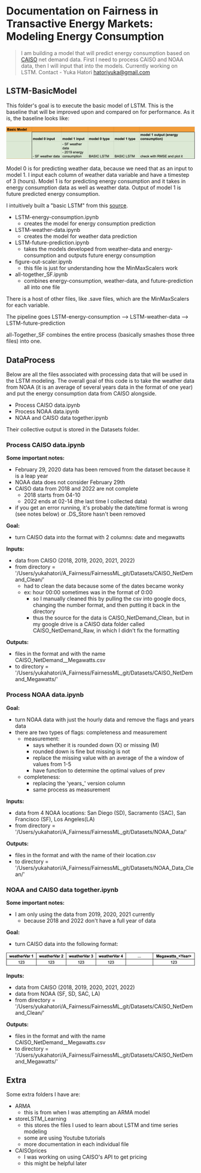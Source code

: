 # Documentation on Fairness in Transactive Energy Markets: Modeling Energy Consumption
> I am building a model that will predict energy consumption based on [CAISO][CAISO_Page] net demand data.
> First I need to process CAISO and NOAA data, then I will input that into the models. 
> Currently working on LSTM. 
> Contact - Yuka Hatori hatoriyuka@gmail.com

## LSTM-BasicModel
This folder's goal is to execute the basic model of LSTM. This is the baseline that will be improved upon and compared on for performance. As it is, the baseline looks like:

![basicModel](https://github.com/yHator/FairnessML_git/blob/main/README_files/basicModel.png)

Model 0 is for predicting weather data, because we need that as an input to model 1. I input each column of weather data variable and have a timestep of 3 (hours). Model 1 is for predicting energy consumption and it takes in energy consumption data as well as weather data. Output of model 1 is future predicted energy consumption. 

I intuitively built a "basic LSTM" from this [source][BasicLSTM].

- LSTM-energy-consumption.ipynb
  - creates the model for energy consumption prediction
- LSTM-weather-data.ipynb
  - creates the model for weather data prediction
- LSTM-future-prediction.ipynb
  - takes the models developed from weather-data and energy-consumption and outputs future energy consumption
- figure-out-scaler.ipynb
  - this file is just for understanding how the MinMaxScalers work
- all-together_SF.ipynb
  - combines energy-consumption, weather-data, and future-prediction all into one file

There is a host of other files, like .save files, which are the MinMaxScalers for each variable. 

The pipeline goes LSTM-energy-consumption --> LSTM-weather-data --> LSTM-future-prediction

all-Together_SF combines the entire process (basically smashes those three files) into one. 

## DataProcess
Below are all the files associated with processing data that will be used in the LSTM modeling.
The overall goal of this code is to take the weather data from NOAA (it is an average of several years data in the format of one year) and put the energy consumption data from CAISO alongside. 
- Process CAISO data.ipynb
- Process NOAA data.ipynb
- NOAA and CAISO data together.ipynb

Their collective output is stored in the Datasets folder. 
### Process CAISO data.ipynb ###
**Some important notes:**
- February 29, 2020 data has been removed from the dataset because it is a leap year
- NOAA data does not consider February 29th
- CAISO data from 2018 and 2022 are not complete
  - 2018 starts from 04-10
  - 2022 ends at 02-14 (the last time I collected data)
- if you get an error running, it's probably the date/time format is wrong (see notes below) or .DS_Store hasn't been removed

**Goal:**
- turn CAISO data into the format with 2 columns: date and megawatts

**Inputs:**
- data from CAISO (2018, 2019, 2020, 2021, 2022)
- from directory = '/Users/yukahatori/A_Fairness/FairnessML_git/Datasets/CAISO_NetDemand_Clean/'
  - had to clean the data because some of the dates became wonky
  - ex: hour 00:00 sometimes was in the format of 0:00
    - so I manually cleaned this by pulling the csv into google docs, changing the number format, and then putting it back in the directory
    - thus the source for the data is CAISO_NetDemand_Clean, but in my google drive is a CAISO data folder called CAISO_NetDemand_Raw, in which I didn't fix the formatting

**Outputs:**
- files in the format and with the name CAISO_NetDemand_<date>_Megawatts.csv
- to directory = '/Users/yukahatori/A_Fairness/FairnessML_git/Datasets/CAISO_NetDemand_Megawatts/'

### Process NOAA data.ipynb ###
**Goal:**
- turn NOAA data with just the hourly data and remove the flags and years data
- there are two types of flags: completeness and measurement
  - measurement:
    - says whether it is rounded down (X) or missing (M)
    - rounded down is fine but missing is not
    - replace the missing value with an average of the a window of values from 1-5
    - have function to determine the optimal values of prev 
  - completeness:
    - replacing the 'years_' version column
    - same process as measurement

**Inputs:**
- data from 4 NOAA locations: San Diego (SD), Sacramento (SAC), San Francisco (SF), Los Angeles(LA)
- from directory = '/Users/yukahatori/A_Fairness/FairnessML_git/Datasets/NOAA_Data/'

**Outputs:**
- files in the format and with the name of their location.csv
- to directory = '/Users/yukahatori/A_Fairness/FairnessML_git/Datasets/NOAA_Data_Clean/'

### NOAA and CAISO data together.ipynb ###
**Some important notes:**
- I am only using the data from 2019, 2020, 2021 currently
  - because 2018 and 2022 don't have a full year of data

**Goal:**
- turn CAISO data into the following format:

![Megawatts](https://github.com/yHator/FairnessML_git/blob/main/README_files/megawatts.png)

**Inputs:**
- data from CAISO (2018, 2019, 2020, 2021, 2022)
- data from NOAA (SF, SD, SAC, LA)
- from directory = '/Users/yukahatori/A_Fairness/FairnessML_git/Datasets/CAISO_NetDemand_Clean/'

**Outputs:**
- files in the format and with the name CAISO_NetDemand_<date>_Megawatts.csv
- to directory = '/Users/yukahatori/A_Fairness/FairnessML_git/Datasets/CAISO_NetDemand_Megawatts/'

## Extra

Some extra folders I have are: 

- ARMA 
  - this is from when I was attempting an ARMA model
- storeLSTM_Learning
  - this stores the files I used to learn about LSTM and time series modeling
  - some are using Youtube tutorials
  - more documentation in each individual file
- CAISOprices
  - I was working on using CAISO's API to get pricing 
  - this might be helpful later
 

[//]: # (These are reference links used in the body of this note and get stripped out when the markdown processor does its job. There is no need to format nicely because it shouldn't be seen. Thanks SO - http://stackoverflow.com/questions/4823468/store-comments-in-markdown-syntax)

   [CAISO_Page]: <https://www.caiso.com/TodaysOutlook/Pages/default.aspx>
   [BasicLSTM]: <https://towardsdatascience.com/17-rules-of-thumb-for-building-a-neural-network-93356f9930af>
  


